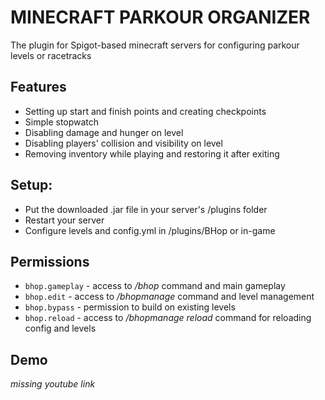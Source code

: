 MINECRAFT PARKOUR ORGANIZER
=

The plugin for Spigot-based minecraft servers for configuring parkour levels or racetracks

Features
-
- Setting up start and finish points and creating checkpoints
- Simple stopwatch
- Disabling damage and hunger on level
- Disabling players' collision and visibility on level
- Removing inventory while playing and restoring it after exiting

Setup:
-
- Put the downloaded .jar file in your server's /plugins folder
- Restart your server
- Configure levels and config.yml in /plugins/BHop or in-game

Permissions
-
- `bhop.gameplay` - access to */bhop* command and main gameplay
- `bhop.edit` - access to */bhopmanage* command and level management
- `bhop.bypass` - permission to build on existing levels
- `bhop.reload` - access to */bhopmanage reload* command for reloading config and levels

Demo
-
*missing youtube link*